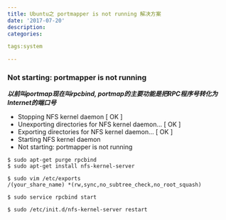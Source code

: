 ```yaml
---
title: Ubuntu之 portmapper is not running 解决方案
date: '2017-07-20'
description:
categories:

tags:system

---
```


>

### Not starting: portmapper is not running

>

***以前叫portmap现在叫rpcbind, portmap的主要功能是把RPC程序号转化为Internet的端口号***

>

 * Stopping NFS kernel daemon                              [ OK ] 
 * Unexporting directories for NFS kernel daemon...        [ OK ] 
 * Exporting directories for NFS kernel daemon...          [ OK ] 
 * Starting NFS kernel daemon                                                                                                         
 * Not starting: portmapper is not running

>

	$ sudo apt-get purge rpcbind  
	$ sudo apt-get install nfs-kernel-server  

>

	$ sudo vim /etc/exports  
	/(your_share_name) *(rw,sync,no_subtree_check,no_root_squash)   

>

	$ sudo service rpcbind start  

>

	$ sudo /etc/init.d/nfs-kernel-server restart  

>
